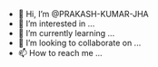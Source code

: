 - 👋 Hi, I’m @PRAKASH-KUMAR-JHA
- 👀 I’m interested in ...
- 🌱 I’m currently learning ...
- 💞️ I’m looking to collaborate on ...
- 📫 How to reach me ...

<!---
PRAKASH-KUMAR-JHA/PRAKASH-KUMAR-JHA is a ✨ special ✨ repository because its `README.md` (this file) appears on your GitHub profile.
You can click the Preview link to take a look at your changes.
--->
